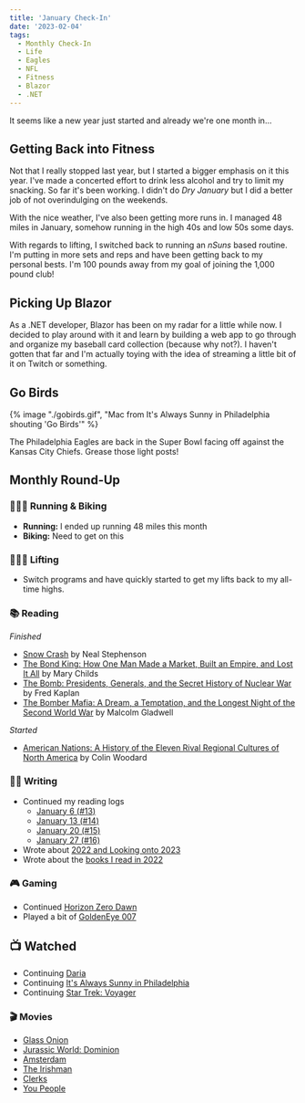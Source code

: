 ```yaml
---
title: 'January Check-In'
date: '2023-02-04'
tags:
  - Monthly Check-In
  - Life
  - Eagles
  - NFL
  - Fitness
  - Blazor
  - .NET
---
```


It seems like a new year just started and already we're one month in...
<!-- excerpt -->

## Getting Back into Fitness
Not that I really stopped last year, but I started a bigger emphasis on it this year. I've made a concerted effort to drink less alcohol and try to limit my snacking. So far it's been working. I didn't do *Dry January* but I did a better job of not overindulging on the weekends.

With the nice weather, I've also been getting more runs in. I managed 48 miles in January, somehow running in the high 40s and low 50s some days.

With regards to lifting, I switched back to running an *nSuns* based routine. I'm putting in more sets and reps and have been getting back to my personal bests. I'm 100 pounds away from my goal of joining the 1,000 pound club!

## Picking Up Blazor
As a .NET developer, Blazor has been on my radar for a little while now. I decided to play around with it and learn by building a web app to go through and organize my baseball card collection (because why not?). I haven't gotten that far and I'm actually toying with the idea of streaming a little bit of it on Twitch or something.

## Go Birds

{% image "./gobirds.gif", "Mac from It's Always Sunny in Philadelphia shouting 'Go Birds'" %}

The Philadelphia Eagles are back in the Super Bowl facing off against the Kansas City Chiefs. Grease those light posts!

## Monthly Round-Up

### 🏃🏼‍♂️ Running & Biking

- **Running:** I ended up running 48 miles this month
- **Biking:** Need to get on this

### 🏋🏼‍♂️ Lifting

- Switch programs and have quickly started to get my lifts back to my all-time highs.

### 📚 Reading

*Finished*
- [Snow Crash](https://bookshop.org/p/books/snow-crash-neal-stephenson/7327954?ean=9780553380958) by Neal Stephenson
- [The Bond King: How One Man Made a Market, Built an Empire, and Lost It All](https://bookshop.org/p/books/the-bond-king-how-one-man-made-a-market-built-an-empire-and-lost-it-all-mary-childs/15873505?ean=9781250120847) by Mary Childs
- [The Bomb: Presidents, Generals, and the Secret History of Nuclear War](https://bookshop.org/p/books/the-bomb-presidents-generals-and-the-secret-history-of-nuclear-war-fred-kaplan/7774644?ean=9781982107307) by Fred Kaplan
- [The Bomber Mafia: A Dream, a Temptation, and the Longest Night of the Second World War](https://bookshop.org/p/books/the-bomber-mafia-a-dream-a-temptation-and-the-longest-night-of-the-second-world-war-malcolm-gladwell/17377135?ean=9780316296816) by Malcolm Gladwell

*Started*
- [American Nations: A History of the Eleven Rival Regional Cultures of North America](https://bookshop.org/p/books/american-nations-a-history-of-the-eleven-rival-regional-cultures-of-north-america-colin-woodard/16638225?ean=9780143122029) by Colin Woodard

### ✍🏻 Writing

- Continued my reading logs
	- [January 6 (#13)](https://kpwags.com/posts/2023/01/06/reading-log-january-6-13)
	- [January 13 (#14)](https://kpwags.com/posts/2023/01/13/reading-log-january-13-14)
	- [January 20 (#15)](https://kpwags.com/posts/2023/01/20/reading-log-january-20-15)
	- [January 27 (#16)](https://kpwags.com/posts/2023/01/27/reading-log-january-27-16)
- Wrote about [2022 and Looking onto 2023](https://kpwags.com/posts/2023/01/02/2022-retrospective)
- Wrote about the [books I read in 2022](https://kpwags.com/posts/2023/01/07/books-i-read-in-2022)

### 🎮 Gaming

- Continued [Horizon Zero Dawn](https://www.playstation.com/en-us/games/horizon-zero-dawn/)
- Played a bit of [GoldenEye 007](https://www.xbox.com/en-us/games/store/goldeneye-007/9n6639h7vgh4)

## 📺 Watched

- Continuing [Daria](https://www.imdb.com/title/tt0118298/)
- Continuing [It's Always Sunny in Philadelphia](https://www.imdb.com/title/tt0472954/)
- Continuing [Star Trek: Voyager](https://www.imdb.com/title/tt0112178/)

### 🎬 Movies

- [Glass Onion](https://www.imdb.com/title/tt11564570/)
- [Jurassic World: Dominion](https://www.imdb.com/title/tt8041270/)
- [Amsterdam](https://www.imdb.com/title/tt10304142/)
- [The Irishman](https://www.imdb.com/title/tt1302006/)
- [Clerks](https://www.imdb.com/title/tt0109445/)
- [You People](https://www.imdb.com/title/tt14826022/)